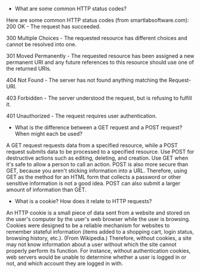 * What are some common HTTP status codes?

Here are some common HTTP status codes (from smartlabsoftware.com):
200 OK - The request has succeeded.

300 Multiple Choices - The requested resource has different choices and cannot be resolved into one.

301 Moved Permanently - The requested resource has been assigned a new permanent URI and any future references to this resource should use one of the returned URIs.

404 Not Found - The server has not found anything matching the Request-URI.

403 Forbidden - The server understood the request, but is refusing to fulfill it.

401 Unauthorized - The request requires user authentication.

* What is the difference between a GET request and a POST request? When might each be used?

A GET request requests data from a specified resource, while a POST request submits data to be processed to a specified resource. Use POST for destructive actions such as editing, deleting, and creation. Use GET when it's safe to allow a person to call an action. POST is also more secure than GET, because you aren't sticking information into a URL. Therefore, using GET as the method for an HTML form that collects a password or other sensitive information is not a good idea. POST can also submit a larger amount of information than GET.

* What is a cookie? How does it relate to HTTP requests?

An HTTP cookie is a small piece of data sent from a website and stored on the user's computer by the user's web browser while the user is browsing. Cookies were designed to be a reliable mechanism for websites to remember stateful information (items added to a shopping cart, login status, browsing history, etc.). (From Wikipedia.) Therefore, without cookies, a site may not know information about a user without which the site cannot properly perform its function. For instance, without authentication cookies, web servers would be unable to determine whether a user is logged in or not, and which account they are logged in with.